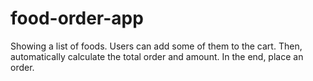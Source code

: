 # food-order-app
Showing a list of foods. Users can add some of them to the cart. Then, automatically calculate the total order and amount. In the end, place an order.
